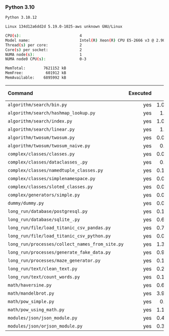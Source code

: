 ### **Python 3.10**

```bash
Python 3.10.12

Linux 134d12a6dd2d 5.19.0-1025-aws unknown GNU/Linux

CPU(s):                          4
Model name:                      Intel(R) Xeon(R) CPU E5-2666 v3 @ 2.90GHz
Thread(s) per core:              2
Core(s) per socket:              2
NUMA node(s):                    1
NUMA node0 CPU(s):               0-3

MemTotal:        7621152 kB
MemFree:          601912 kB
MemAvailable:    6895992 kB
```

| Command | Executed | Mean [s] | Stddev [s] | Median [s] | Min [s] | Max [s] | Memory [MB] |
|:---|---:|---:|---:|---:|---:|---:|---:|
| `algorithm/search/bin.py` | yes | 1.07966 | 0.01333 | 1.07622 | 1.06661 | 1.09939 | 32.80301 |
| `algorithm/search/hashmap_lookup.py` | yes | 1.0739 | 0.01054 | 1.07049 | 1.0603 | 1.09396 | 33.51451 |
| `algorithm/search/index.py` | yes | 1.07798 | 0.00507 | 1.07468 | 1.07412 | 1.08555 | 32.58092 |
| `algorithm/search/linear.py` | yes | 1.1316 | 0.00962 | 1.13058 | 1.11572 | 1.14431 | 32.41518 |
| `algorithm/twosum/twosum.py` | yes | 0.09991 | 0.00109 | 0.10064 | 0.09788 | 0.10069 | 23.94866 |
| `algorithm/twosum/twosum_naive.py` | yes | 0.0959 | 0.00053 | 0.09574 | 0.09538 | 0.09698 | 23.64007 |
| `complex/classes/classes.py` | yes | 0.04809 | 0.00096 | 0.04745 | 0.04721 | 0.04952 | 25.64955 |
| `complex/classes/dataclasses_.py` | yes | 0.1494 | 0.00193 | 0.14908 | 0.14704 | 0.15307 | 25.20089 |
| `complex/classes/namedtuple_classes.py` | yes | 0.10715 | 0.00052 | 0.10707 | 0.10649 | 0.10787 | 24.06138 |
| `complex/classes/simplenamespace.py` | yes | 0.05149 | 0.00109 | 0.05146 | 0.04982 | 0.05281 | 25.51897 |
| `complex/classes/sloted_classes.py` | yes | 0.04869 | 0.00106 | 0.04849 | 0.04747 | 0.05049 | 25.69531 |
| `complex/generators/simple.py` | yes | 0.07143 | 0.00111 | 0.07095 | 0.06996 | 0.07298 | 25.81808 |
| `dummy/dummy.py` | yes | 0.03736 | 0.00036 | 0.03756 | 0.03689 | 0.03771 | 24.16797 |
| `long_run/database/postgresql.py` | yes | 0.18793 | 0.0016 | 0.18844 | 0.18505 | 0.1898 | 28.37946 |
| `long_run/database/sqlite_.py` | yes | 0.67795 | 0.004 | 0.67549 | 0.67435 | 0.68321 | 66.23382 |
| `long_run/file/load_titanic_csv_pandas.py` | yes | 0.72022 | 0.00328 | 0.71971 | 0.71663 | 0.72575 | 65.05636 |
| `long_run/file/load_titanic_csv_python.py` | yes | 0.08525 | 0.00094 | 0.08536 | 0.08342 | 0.08639 | 23.13114 |
| `long_run/processes/collect_names_from_site.py` | yes | 1.36394 | 0.0058 | 1.36372 | 1.35756 | 1.37173 | 45.12556 |
| `long_run/processes/generate_fake_data.py` | yes | 0.98424 | 0.03621 | 0.9615 | 0.95173 | 1.03624 | 68.62277 |
| `long_run/processes/maze_generator.py` | yes | 0.17984 | 0.01033 | 0.1771 | 0.16939 | 0.19422 | 23.85826 |
| `long_run/text/clean_text.py` | yes | 0.25254 | 0.0049 | 0.24978 | 0.24725 | 0.25809 | 24.05301 |
| `long_run/text/count_words.py` | yes | 0.10613 | 0.00118 | 0.10586 | 0.10467 | 0.10846 | 24.10603 |
| `math/haversine.py` | yes | 0.64441 | 0.00462 | 0.64203 | 0.6401 | 0.65121 | 23.71931 |
| `math/mandelbrot.py` | yes | 3.90774 | 0.04005 | 3.9056 | 3.84921 | 3.95446 | 39.63895 |
| `math/pow_simple.py` | yes | 0.4364 | 0.00441 | 0.4364 | 0.42838 | 0.44211 | 23.5346 |
| `math/pow_using_math.py` | yes | 1.14454 | 0.00651 | 1.14598 | 1.13331 | 1.15196 | 24.24944 |
| `modules/json/json_module.py` | yes | 0.43458 | 0.00606 | 0.43171 | 0.43021 | 0.44694 | 24.07366 |
| `modules/json/orjson_module.py` | yes | 0.35034 | 0.01059 | 0.35422 | 0.33433 | 0.36354 | 24.60658 |
